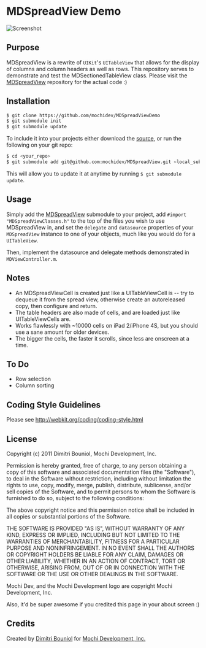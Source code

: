 MDSpreadView Demo
=================

![Screenshot](https://github.com/mochidev/MDSpreadViewDemo/raw/master/Artwork/Screenshot.png)

Purpose
-------

MDSpreadView is a rewrite of `UIKit`'s `UITableView` that allows for the display 
of columns and column headers as well as rows. This repository serves to 
demonstrate and test the MDSectionedTableView class. Please visit the
[MDSpreadView](https://github.com/mochidev/MDSpreadView) repository for the 
actual code :)

Installation
------------

```bash
$ git clone https://github.com/mochidev/MDSpreadViewDemo
$ git submodule init
$ git submodule update
```

To include it into your projects either download the
[source](https://github.com/mochidev/MDSpreadView), or run the following
on your git repo:

```bash
$ cd <your_repo>
$ git submodule add git@github.com:mochidev/MDSpreadView.git <local_subpath>/MDSpreadView
```

This will allow you to update it at anytime by running `$ git submodule update`.

Usage
-----

Simply add the
[MDSpreadView](https://github.com/mochidev/MDSpreadView) submodule to
your project, add `#import "MDSpreadViewClasses.h"` to the top of the files you 
wish to use MDSpreadView in, and set the `delegate` and `datasource` properties 
of your `MDSpreadView` instance to one of your objects, much like you would do 
for a `UITableView`.

Then, implement the datasource and delegate methods demonstrated in `MDViewController.m`.

Notes
-----

 - An MDSpreadViewCell is created just like a UITableViewCell is -- try to 
 dequeue it from the spread view, otherwise create an autoreleased copy, then 
 configure and return.
 - The table headers are also made of cells, and are loaded just like 
 UITableViewCells are.
 - Works flawlessly with ~10000 cells on iPad 2/iPhone 4S, but you should use a 
 sane amount for older devices.
 - The bigger the cells, the faster it scrolls, since less are onscreen at a 
 time.

To Do
----

 - Row selection
 - Column sorting

Coding Style Guidelines
-----------------------

Please see http://webkit.org/coding/coding-style.html

License
-------

Copyright (c) 2011 Dimitri Bouniol, Mochi Development, Inc.

Permission is hereby granted, free of charge, to any person obtaining a copy
of this software and associated documentation files (the "Software"), to deal
in the Software without restriction, including without limitation the rights
to use, copy, modify, merge, publish, distribute, sublicense, and/or sell
copies of the Software, and to permit persons to whom the Software is
furnished to do so, subject to the following conditions:

The above copyright notice and this permission notice shall be included in
all copies or substantial portions of the Software.

THE SOFTWARE IS PROVIDED "AS IS", WITHOUT WARRANTY OF ANY KIND, EXPRESS OR
IMPLIED, INCLUDING BUT NOT LIMITED TO THE WARRANTIES OF MERCHANTABILITY,
FITNESS FOR A PARTICULAR PURPOSE AND NONINFRINGEMENT. IN NO EVENT SHALL THE
AUTHORS OR COPYRIGHT HOLDERS BE LIABLE FOR ANY CLAIM, DAMAGES OR OTHER
LIABILITY, WHETHER IN AN ACTION OF CONTRACT, TORT OR OTHERWISE, ARISING FROM,
OUT OF OR IN CONNECTION WITH THE SOFTWARE OR THE USE OR OTHER DEALINGS IN
THE SOFTWARE.

Mochi Dev, and the Mochi Development logo are copyright Mochi Development, Inc.

Also, it'd be super awesome if you credited this page in your about screen :)

Credits
-------

Created by [Dimitri Bouniol](http://twitter.com/dimitribouniol) for [Mochi Development, Inc.](http://mochidev.com/)
